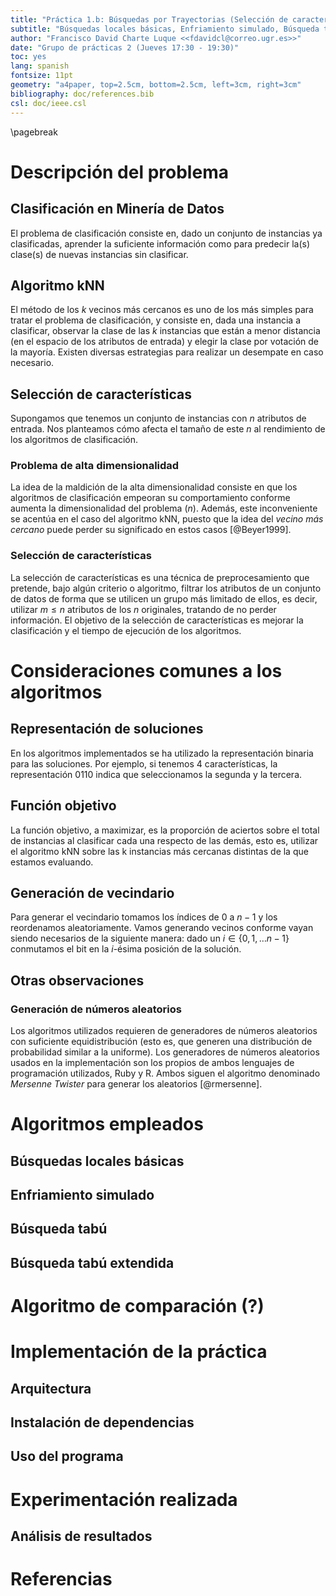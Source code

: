 ```yaml
---
title: "Práctica 1.b: Búsquedas por Trayectorias (Selección de características)"
subtitle: "Búsquedas locales básicas, Enfriamiento simulado, Búsqueda tabú y Búsqueda tabú extendida"
author: "Francisco David Charte Luque <<fdavidcl@correo.ugr.es>>"
date: "Grupo de prácticas 2 (Jueves 17:30 - 19:30)"
toc: yes
lang: spanish
fontsize: 11pt
geometry: "a4paper, top=2.5cm, bottom=2.5cm, left=3cm, right=3cm"
bibliography: doc/references.bib
csl: doc/ieee.csl
---
```


\pagebreak

# Descripción del problema

## Clasificación en Minería de Datos

El problema de clasificación consiste en, dado un conjunto de instancias ya clasificadas, aprender la suficiente información como para predecir la(s) clase(s) de nuevas instancias sin clasificar.

## Algoritmo kNN

El método de los $k$ vecinos más cercanos es uno de los más simples para tratar el problema de clasificación, y consiste en, dada una instancia a clasificar, observar la clase de las $k$ instancias que están a menor distancia (en el espacio de los atributos de entrada) y elegir la clase por votación de la mayoría. Existen diversas estrategias para realizar un desempate en caso necesario.

## Selección de características

Supongamos que tenemos un conjunto de instancias con $n$ atributos de entrada. Nos planteamos cómo afecta el tamaño de este $n$ al rendimiento de los algoritmos de clasificación.

### Problema de alta dimensionalidad

La idea de la maldición de la alta dimensionalidad consiste en que los algoritmos de clasificación empeoran su comportamiento conforme aumenta la dimensionalidad del problema ($n$). Además, este inconveniente se acentúa en el caso del algoritmo kNN, puesto que la idea del *vecino más cercano* puede perder su significado en estos casos [@Beyer1999].

### Selección de características

La selección de características es una técnica de preprocesamiento que pretende, bajo algún criterio o algoritmo, filtrar los atributos de un conjunto de datos de forma que se utilicen un grupo más limitado de ellos, es decir, utilizar $m\leq n$ atributos de los $n$ originales, tratando de no perder información. El objetivo de la selección de características es mejorar la clasificación y el tiempo de ejecución de los algoritmos.

# Consideraciones comunes a los algoritmos

## Representación de soluciones

En los algoritmos implementados se ha utilizado la representación binaria para las soluciones. Por ejemplo, si tenemos 4 características, la representación $0110$ indica que seleccionamos la segunda y la tercera.

## Función objetivo

La función objetivo, a maximizar, es la proporción de aciertos sobre el total de instancias al clasificar cada una respecto de las demás, esto es, utilizar el algoritmo kNN sobre las k instancias más cercanas distintas de la que estamos evaluando.

## Generación de vecindario

Para generar el vecindario tomamos los índices de 0 a $n-1$ y los reordenamos aleatoriamente. Vamos generando vecinos conforme vayan siendo necesarios de la siguiente manera: dado un $i\in\{0,1,\dots n-1\}$ conmutamos el bit en la $i$-ésima posición de la solución.

## Otras observaciones

### Generación de números aleatorios
Los algoritmos utilizados requieren de generadores de números aleatorios con suficiente equidistribución (esto es, que generen una distribución de probabilidad similar a la uniforme). Los generadores de números aleatorios usados en la implementación son los propios de ambos lenguajes de programación utilizados, Ruby y R. Ambos siguen el algoritmo denominado *Mersenne Twister* para generar los aleatorios [@rmersenne].

# Algoritmos empleados

## Búsquedas locales básicas



## Enfriamiento simulado

## Búsqueda tabú

## Búsqueda tabú extendida

# Algoritmo de comparación (?)

# Implementación de la práctica

## Arquitectura

## Instalación de dependencias

## Uso del programa

# Experimentación realizada

## Análisis de resultados

# Referencias
